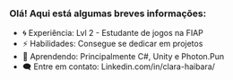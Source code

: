 ### Olá! Aqui está algumas breves informações:

- 🌀 Experiência: Lvl 2 - Estudante de jogos na FIAP 
- ⚡ Habilidades: Consegue se dedicar em projetos  
- 🌱 Aprendendo: Principalmente C#, Unity e Photon.Pun
- 🗨️ Entre em contato: Linkedin.com/in/clara-haibara/
